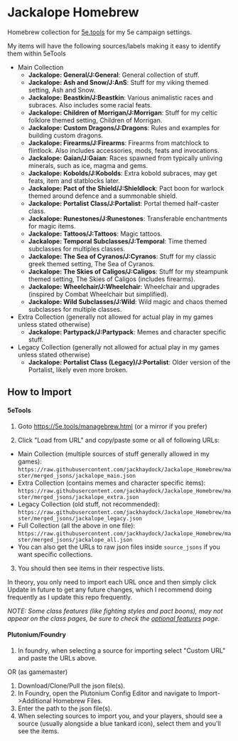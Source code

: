 # Jackalope Homebrew
Homebrew collection for [5e.tools](https://5e.tools) for my 5e campaign settings.

My items will have the following sources/labels making it easy to identify them within 5eTools
- Main Collection
  - __**Jackalope: General/J:General**__: General collection of stuff.
  - **Jackalope: Ash and Snow/J:AnS**: Stuff for my viking themed setting, Ash and Snow.
  - **Jackalope: Beastkin/J:Beastkin**: Various animalistic races and subraces. Also includes some racial feats.
  - **Jackalope: Children of Morrigan/J:Morrigan**: Stuff for my celtic folklore themed setting, Children of Morrigan.
  - **Jackalope: Custom Dragons/J:Dragons**: Rules and examples for building custom dragons.
  - **Jackalope: Firearms/J:Firearms**: Firearms from matchlock to flintlock. Also includes accessories, mods, feats and invocations.
  - **Jackalope: Gaian/J:Gaian**: Races spawned from typically unliving minerals, such as ice, magma and gems.
  - **Jackalope: Kobolds/J:Kobolds**: Extra kobold subraces, may get feats, item and statblocks later.
  - **Jackalope: Pact of the Shield/J:Shieldlock**: Pact boon for warlock themed around defence and a summonable shield.
  - **Jackalope: Portalist Class/J:Portalist**: Portal themed half-caster class.
  - **Jackalope: Runestones/J:Runestones**: Transferable enchantments for magic items.
  - **Jackalope: Tattoos/J:Tattoos**: Magic tattoos.
  - **Jackalope: Temporal Subclasses/J:Temporal**: Time themed subclasses for multiples classes.
  - **Jackalope: The Sea of Cyranos/J:Cyranos**: Stuff for my classic greek themed setting, The Sea of Cyranos.
  - **Jackalope: The Skies of Caligos/J:Caligos**: Stuff for my steampunk themed setting, The Skies of Caligos (includes firearms).
  - **Jackalope: Wheelchair/J:Wheelchair**: Wheelchair and upgrades (inspired by Combat Wheelchair but simplified).
  - **Jackalope: Wild Subclasses/J:Wild**: Wild magic and chaos themed subclasses for multiple classes.
- Extra Collection (generally not allowed for actual play in my games unless stated otherwise)
  - **Jackalope: Partypack/J:Partypack**: Memes and character specific stuff.
- Legacy Collection (generally not allowed for actual play in my games unless stated otherwise)
  - **Jackalope: Portalist Class (Legacy)/J:Portalist**: Older version of the Portalist, likely even more broken.

## How to Import

#### 5eTools
1. Goto https://5e.tools/managebrew.html (or a mirror if you prefer)

2. Click "Load from URL" and copy/paste some or all of following URLs:
 - Main Collection (multiple sources of stuff generally allowed in my games): `https://raw.githubusercontent.com/jackhaydock/Jackalope_Homebrew/master/merged_jsons/jackalope_main.json`
 - Extra Collection (contains memes and character specific items): `https://raw.githubusercontent.com/jackhaydock/Jackalope_Homebrew/master/merged_jsons/jackalope_extra.json`
 - Legacy Collection (old stuff, not recommended): `https://raw.githubusercontent.com/jackhaydock/Jackalope_Homebrew/master/merged_jsons/jackalope_legacy.json`
 - Full Collection (all the above in one file): `https://raw.githubusercontent.com/jackhaydock/Jackalope_Homebrew/master/merged_jsons/jackalope_all.json`
 - You can also get the URLs to raw json files inside `source_jsons` if you want specific collections.
3. You should then see items in their respective lists.

In theory, you only need to import each URL once and then simply click Update in future to get any future changes, which I recommend doing frequently as I update this repo frequently.

*NOTE: Some class features (like fighting styles and pact boons), may not appear on the class pages, be sure to check the [optional features](https://5e.tools/optionalfeatures.html) page.*

#### Plutonium/Foundry
1. In foundry, when selecting a source for importing select "Custom URL" and paste the URLs above.

OR (as gamemaster)

1. Download/Clone/Pull the json file(s).
2. In Foundry, open the Plutonium Config Editor and navigate to Import->Additional Homebrew Files.
3. Enter the path to the json file(s).
4. When selecting sources to import you, and your players, should see a source (usually alongside a blue tankard icon), select them and you'll see the items.
